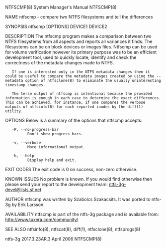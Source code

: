 NTFSCMP(8)                                                                                                                                      System Manager's Manual                                                                                                                                      NTFSCMP(8)

NAME
       ntfscmp - compare two NTFS filesystems and tell the differences

SYNOPSIS
       ntfscmp [OPTIONS] DEVICE1 DEVICE2

DESCRIPTION
       The  ntfscmp  program  makes  a  comparison between two NTFS filesystems from all aspects and reports all variances it finds.  The filesystems can be on block devices or images files. Ntfscmp can be used for volume verification however its primary purpose was to be an efficient development tool, used to
       quickly locate, identify and check the correctness of the metadata changes made to NTFS.

       If one is interested only in the NTFS metadata changes then it could be useful to compare the metadata images created by using the --metadata option of ntfsclone(8) to eliminate the usually uninteresting timestamp changes.

       The terse output of ntfscmp is intentional because the provided information is enough in each case to determine the exact differences. This can be achieved, for instance, if one compares the verbose outputs of ntfsinfo(8) for each reported inodes by the diff(1) utility.

OPTIONS
       Below is a summary of the options that ntfscmp accepts.

       -P, --no-progress-bar
              Don't show progress bars.

       -v, --verbose
              More informational output.

       -h, --help
              Display help and exit.

EXIT CODES
       The exit code is 0 on success, non-zero otherwise.

KNOWN ISSUES
       No problem is known. If you would find otherwise then please send your report to the development team: ntfs-3g-devel@lists.sf.net

AUTHOR
       ntfscmp was written by Szabolcs Szakacsits.  It was ported to ntfs-3g by Erik Larsson.

AVAILABILITY
       ntfscmp is part of the ntfs-3g package and is available from:
       http://www.tuxera.com/community/

SEE ALSO
       ntfsinfo(8), ntfscat(8), diff(1), ntfsclone(8), ntfsprogs(8)

ntfs-3g 2017.3.23AR.3                                                                                                                                  April 2006                                                                                                                                            NTFSCMP(8)
